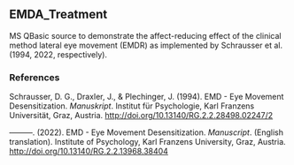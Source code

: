 ## EMDA_Treatment

MS QBasic source to demonstrate the affect-reducing effect of the clinical method lateral eye movement (EMDR) as implemented by Schrausser et al. (1994, 2022, respectively).

### References

Schrausser, D. G., Draxler, J., & Plechinger, J. (1994). EMD - Eye Movement Desensitization. *Manuskript*. Institut für Psychologie, Karl Franzens Universität, Graz, Austria. http://doi.org/10.13140/RG.2.2.28498.02247/2
 
———. (2022). EMD - Eye Movement Desensitization. *Manuscript*. (English translation). Institute of Psychology, Karl Franzens University, Graz, Austria. http://doi.org/10.13140/RG.2.2.13968.38404
